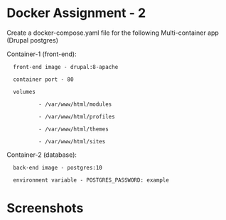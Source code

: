 # Docker Assignment - 2


Create a docker-compose.yaml file for the following Multi-container app (Drupal postgres)

  Container-1 (front-end):

      front-end image - drupal:8-apache

      container port - 80

      volumes

              - /var/www/html/modules

              - /var/www/html/profiles

              - /var/www/html/themes

              - /var/www/html/sites

  Container-2 (database):

      back-end image - postgres:10

      environment variable - POSTGRES_PASSWORD: example


# Screenshots
